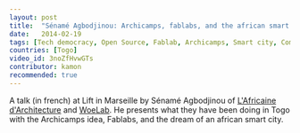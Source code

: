 ```yaml
---
layout: post
title:  "Sénamé Agbodjinou: Archicamps, fablabs, and the african smart city idea"
date:   2014-02-19
tags: [Tech democracy, Open Source, Fablab, Archicamps, Smart city, Community project, Lift]
countries: [Togo]
video_id: 3noZfHvwGTs
contributor: kamon
recommended: true
---
```


A talk (in french) at Lift in Marseille by Sénamé Agbodjinou of [L'Africaine d'Architecture](http://www.lafricainedarchitecture.com)
and [WoeLab](http://www.woelabo.com). He presents what they have been doing in Togo with the Archicamps idea,
Fablabs, and the dream of an african smart city. 


                
                